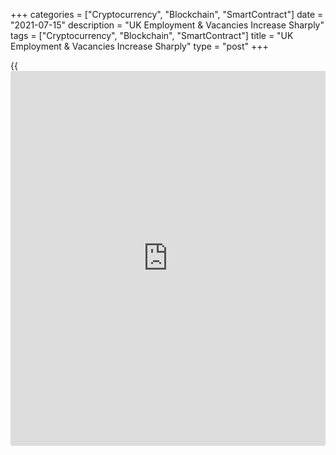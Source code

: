 +++
categories = ["Cryptocurrency", "Blockchain", "SmartContract"]
date = "2021-07-15"
description = "UK Employment & Vacancies Increase Sharply"
tags = ["Cryptocurrency", "Blockchain", "SmartContract"]
title = "UK Employment & Vacancies Increase Sharply"
type = "post"
+++

{{<iframe id="large-banner" src="https://www.bounty.group/#slide=19.0" width="100%" height="600" scrolling="no" style="border: 0px solid rgb(216, 221, 230); border-radius: 3px;">}}

UK employment increased significantly in June as the relaxation of many
[coronavirus][1] restrictions helped employers to expand their
operation, data from the Office for National Statistics showed on
Thursday.

Payroll employment increased sharply by 356,000 to 28.9 million in June.
However, it remained 206,000 below pre-coronavirus pandemic levels.

From April to June, there were an estimated 862,000 job vacancies, with
growth of 38.8 percent compared with last quarter.

The ONS said the most recent data show the labor market continuing to
recover.

There was a quarterly increase in the employment rate of 0.1 percentage
points to 74.8 percent in three months to May. At the same time, the ILO
unemployment rate decreased 0.2 percentage points to 4.8 percent.

During March to May period, average total pay including bonuses grew 7.3
percent, faster than the 7.1 percent increase expected by economists.

At the same time, regular pay, excluding bonuses advanced 6.6 percent,
in line with expectations.

Data showed that claimant count decreased by 114,800 in June from May.
The rate dropped to 5.8 percent from 6 percent in May.

May's figures paint a picture of a labor market well on its way to
recovery and will further fuel concerns about labor shortages and the
possible boost to inflation from higher wage growth, Ruth Gregory, an
economist at Capital Economics, said. But past revisions to the data
suggest there is still slack in the jobs market.

Further, the economist said that a sustained rise in pay growth would
not take place until 2023 and that an interest rate rise is further away
than the financial [markets][2] think.

BCC Head of Economics, Suren?Thiru, said the rise in vacancies confirms
the ongoing struggle to hire staff.

The recruitment difficulties faced by firms go well beyond temporary
bottlenecks and with many facing an increasing skills gap, staff
shortages may drag on any recovery, Thiru noted.

BCC head added that the jobs market is moving into a more turbulent
period with unemployment likely to drift moderately higher in the near
term as the furlough scheme winds down and those who stopped looking for
work during covid return as restrictions end.

For comments and feedback [contact](https://www.playgroundfx.com/contact/): editorial@rtt[news](https://www.letsplayfx.com/blog/forex-news-website/).com

[Economic News][3]

 **What parts of the world are seeing the best (and worst) economic
performances lately? Click[here][4] to check out our [Econ Scorecard][4]
and find out! See up-to-the-moment [ranking](https://www.playgroundfx.com/blog/crypto-exchange-ranking/)s for the best and worst
performers in [GDP][5], [unemployment rate][6], [inflation][7] and much
more.**

   1. www.rtt[news](https://www.letsplayfx.com/blog/forex-news-website/).com/list/coronavirus.aspx
   2. www.rtt[news](https://www.letsplayfx.com/blog/forex-news-website/).com/Content/Markets.aspx
   3. www.rtt[news](https://www.letsplayfx.com/blog/forex-news-website/).com/Content/EconomicNews.aspx
   4. www.rtt[news](https://www.letsplayfx.com/blog/forex-news-website/).com/economic-scorecard/world-rank/PPI/highest-performance.aspx
   5. www.rtt[news](https://www.letsplayfx.com/blog/forex-news-website/).com/economic-scorecard/world-rank/GDP/highest-performance.aspx
   6. www.rtt[news](https://www.letsplayfx.com/blog/forex-news-website/).com/economic-scorecard/world-rank/unemployment-rate/lowest-performance.aspx
   7. www.rtt[news](https://www.letsplayfx.com/blog/forex-news-website/).com/economic-scorecard/world-rank/CPI/highest-performance.aspx